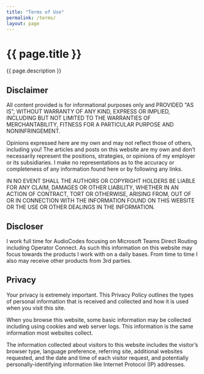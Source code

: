```yaml
---
title: "Terms of Use"
permalink: /terms/
layout: page
---
```

<!--v1.2.110 pages/static/terms.md -->

# {{ page.title }}

{{ page.description }}

## Disclaimer

All content provided is for informational purposes only and PROVIDED "AS IS", WITHOUT WARRANTY OF ANY KIND, EXPRESS OR IMPLIED, INCLUDING BUT NOT LIMITED TO THE WARRANTIES OF MERCHANTABILITY, FITNESS FOR A PARTICULAR PURPOSE AND NONINFRINGEMENT.

Opinions expressed here are my own and may not reflect those of others, including you! The articles and posts on this website are my own and don’t necessarily represent the positions, strategies, or opinions of my employer or its subsidiaries. I make no representations as to the accuracy or completeness of any information found here or by following any links.

IN NO EVENT SHALL THE AUTHORS OR COPYRIGHT HOLDERS BE LIABLE FOR ANY CLAIM, DAMAGES OR OTHER LIABILITY, WHETHER IN AN ACTION OF CONTRACT, TORT OR OTHERWISE, ARISING FROM, OUT OF OR IN CONNECTION WITH THE INFORMATION FOUND ON THIS WEBSITE OR THE USE OR OTHER DEALINGS IN THE INFORMATION.

## Discloser

I work full time for AudioCodes focusing on Microsoft Teams Direct Routing including Operator Connect. As such this information on this website may focus towards the products I work with on a daily bases. From time to time I also may receive other products from 3rd parties.

## Privacy

Your privacy is extremely important. This Privacy Policy outlines the types of personal information that is received and collected and how it is used when you visit this site.

When you browse this website, some basic information may be collected including using cookies and web server logs.  This information is the same information most websites collect.

The information collected about visitors to this website includes the visitor’s browser type, language preference, referring site, additional websites requested, and the date and time of each visitor request, and potentially personally-identifying information like Internet Protocol (IP) addresses.
